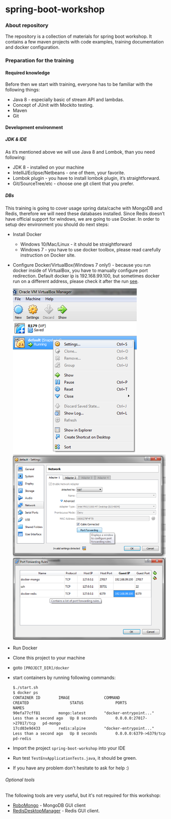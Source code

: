 # spring-boot-workshop

### About repository
The repository is a collection of materials for spring boot workshop. It contains a few maven projects with code examples, training documentation and docker configuration.

### Preparation for the training

#### Required knowledge
Before then we start with training, everyone has to be familiar with the following things:
* Java 8 - especially basic of stream API and lambdas. 
* Concept of JUnit with Mockito testing.
* Maven 
* Git

#### Development environment
##### JDK & IDE
As it’s mentioned above  we will use Java 8 and Lombok, than you need following:
* JDK 8 - installed on your machine
* IntelliJ/Eclipse/Netbeans - one of them, your favorite. 
* Lombok plugin -  you have to install lombok plugin, it’s straightforward.
* Git/SourceTree/etc - choose one git client that you prefer.
##### DBs
This training is going to cover usage spring data/cache with MongoDB and Redis, therefore we will need these databases installed. 
Since Redis doesn’t have official support for windows, we are going to use Docker. In order to setup dev environment you should do next steps:
* Install Docker
    * Windows 10/Mac/Linux - it should be straightforward
    * Windows 7 - you have to use docker toolbox, please read carefully instruction on Docker site.
* Configure Docker/VirtualBox(Windows 7 only!) - because you run docker inside of VirtualBox, you have to manually configure port redirection. 
Default docker ip is 192.168.99.100, but sometimes docker run on a different address, please check it after the run [see](documentation/images/docker_toolbox.png).
    
    ![Right click](documentation/images/VirtualBoxSettings.png) 
    ![Button port forwarding](documentation/images/VirtualBoxAdvanceSettings.png) 
    ![Mongo&Redis ports](documentation/images/VirtualBoxPortForwardin.png)
* Run Docker
* Clone this project to your machine
* goto `[PROJECT_DIR]/docker` 
* start containers by running following commands:
    ```
    $./start.sh
    $ docker ps
    CONTAINER ID        IMAGE               COMMAND                  CREATED                  STATUS              PORTS                      NAMES
    90efa77cff81        mongo:latest        "docker-entrypoint..."   Less than a second ago   Up 8 seconds        0.0.0.0:27017->27017/tcp   pd-mongo
    17cd03e9d433        redis:alpine        "docker-entrypoint..."   Less than a second ago   Up 8 seconds        0.0.0.0:6379->6379/tcp     pd-redis
    ```
* Import the project `spring-boot-workshop` into your IDE
* Run test `TestEnvApplicationTests.java`, it should be green.
* If you have any problem don't hesitate to ask for help :)

###### Optional tools
The following tools are very useful, but it's not required for this workshop:
* [RoboMongo](https://robomongo.org) - MongoDB GUI client
* [RedisDesktopManager](https://redisdesktop.com/) - Redis GUI client.